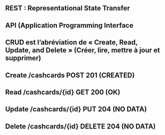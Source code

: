 ## REST : Representational State Transfer

## API (Application Programming Interface

## CRUD est l’abréviation de « Create, Read, Update, and Delete » (Créer, lire, mettre à jour et supprimer)

## Create	/cashcards	    POST	201 (CREATED)
## Read	    /cashcards/{id}	GET	    200 (OK)
## Update	/cashcards/{id}	PUT	    204 (NO DATA)
## Delete	/cashcards/{id}	DELETE	204 (NO DATA)